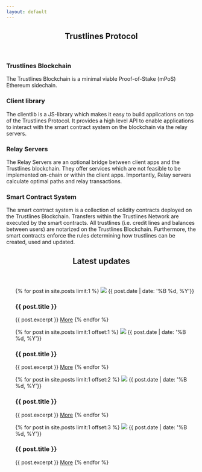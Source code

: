 ```yaml
---
layout: default
---
```


<!-- Section -->
<section>
	<header class="major">
		<h2>Trustlines Protocol</h2>
	</header>
	<div class="features">
		<article>
			<span class="icon fa-cubes"></span>
			<div class="content">
				<h3>Trustlines Blockchain</h3>
				<p>The Trustlines Blockchain is a minimal viable Proof-of-Stake (mPoS) Ethereum sidechain.</p>
			</div>
		</article>
		<article>
			<span class="icon fa-desktop"></span>
			<div class="content">
				<h3>Client library</h3>
				<p>The clientlib is a JS-library which makes it easy to build applications on top of the Trustlines Protocol. It provides a high level API to enable applications to interact with the smart contract system on the blockchain via the relay servers.</p>
			</div>
		</article>
		<article>
			<span class="icon fa-server"></span>
			<div class="content">
				<h3>Relay Servers</h3>
				<p>The Relay Servers are an optional bridge between client apps and the Trustlines blockchain. They offer services which are not feasible to be implemented on-chain or within the client apps. Importantly, Relay servers calculate optimal paths and
					relay transactions.</p>
			</div>
		</article>
		<article>
			<span class="icon fa-database"></span>
			<div class="content">
				<h3>Smart Contract System</h3>
				<p>The smart contract system is a collection of solidity contracts deployed on the Trustlines Blockchain. Transfers within the Trustlines Network are executed by the smart contracts. All trustlines (i.e. credit lines and balances between users) are
					notarized on the Trustlines Blockchain. Furthermore, the smart contracts enforce the rules determining how trustlines can be created, used and updated.</p>
			</div>
		</article>
	</div>
</section>

<!-- Section -->
<section>
	<header class="major">
		<h2>Latest updates</h2>
	</header>
	<div class="posts">
		<article>
			<ul>
				{% for post in site.posts limit:1 %}
						<a href="{{ post.url | absolute_url | absolute_url }}" class="image"><img src="{{ post.image }}"/></a>
						{{ post.date | date: '%B %d, %Y'}}
						<h3>{{ post.title }}</h3>
						{{ post.excerpt }}
							<a href="{{ post.url | absolute_url }}" class="button">More</a>
				{% endfor %}
			</ul>
		</article>
		<article>
			<ul>
				{% for post in site.posts limit:1 offset:1 %}
						<a href="{{ post.url | absolute_url }}" class="image"><img src="{{ post.image }}"/></a>
						{{ post.date | date: '%B %d, %Y'}}
						<h3>{{ post.title }}</h3>
						{{ post.excerpt }}
							<a href="{{ post.url | absolute_url }}" class="button">More</a>
				{% endfor %}
			</ul>
		</article>
		<article>
			<ul>
				{% for post in site.posts limit:1 offset:2 %}
						<a href="{{ post.url | absolute_url }}" class="image"><img src="{{ post.image }}"/></a>
						{{ post.date | date: '%B %d, %Y'}}
						<h3>{{ post.title }}</h3>
						{{ post.excerpt }}
							<a href="{{ post.url | absolute_url }}" class="button">More</a>
				{% endfor %}
			</ul>
		</article>
		<article>
			<ul>
				{% for post in site.posts limit:1 offset:3 %}
						<a href="{{ post.url | absolute_url }}" class="image"><img src="{{ post.image }}"/></a>
						{{ post.date | date: '%B %d, %Y'}}
						<h3>{{ post.title }}</h3>
						{{ post.excerpt }}
							<a href="{{ post.url | absolute_url }}" class="button">More</a>
				{% endfor %}
			</ul>
		</article>
	</div>
</section>
